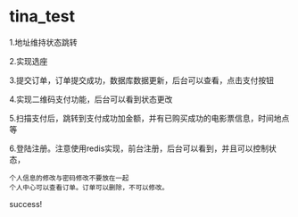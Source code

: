 # tina_test
1.地址维持状态跳转

2.实现选座


3.提交订单，订单提交成功，数据库数据更新，后台可以查看，点击支付按钮

4.实现二维码支付功能，后台可以看到状态更改

5.扫描支付后，跳转到支付成功加金额，并有已购买成功的电影票信息，时间地点等

6.登陆注册。注意使用redis实现，前台注册，后台可以看到，并且可以控制状态，

	个人信息的修改与密码修改不要放在一起
	个人中心可以查看订单。订单可以删除，不可以修改。
success!
